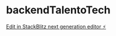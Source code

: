 # backendTalentoTech

[Edit in StackBlitz next generation editor ⚡️](https://stackblitz.com/~/github.com/PLATYPUSCO007/backendTalentoTech)